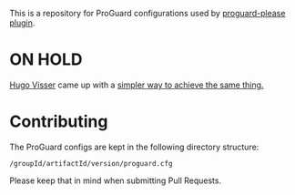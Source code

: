 This is a repository for ProGuard configurations used by [proguard-please plugin](https://github.com/chalup/proguard-please).

ON HOLD
=======
[Hugo Visser](https://twitter.com/botteaap) came up with a [simpler way to achieve the same thing.](https://bitbucket.org/littlerobots/squadleader)

Contributing
============
The ProGuard configs are kept in the following directory structure:

```
/groupId/artifactId/version/proguard.cfg
```

Please keep that in mind when submitting Pull Requests.
